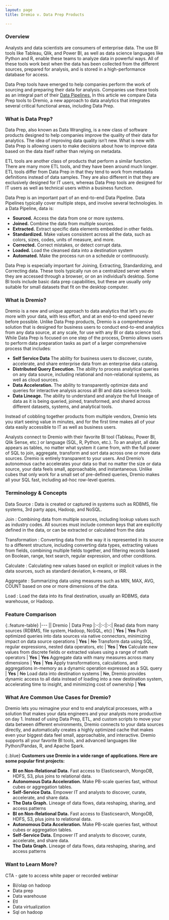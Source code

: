```yaml
---
layout: page
title: Dremio v. Data Prep Products

---
```


### Overview
Analysts and data scientists are consumers of enterprise data. The use BI tools like Tableau, Qlik, and Power BI, as well as data science languages like Python and R, enable these teams to analyze data in powerful ways. All of these tools work best when the data has been collected from the different sources, prepared for analysis, and is stored in a high-performance database for access. 

Data Prep tools have emerged to help companies perform the work of sourcing and preparing their data for analysis. Companies use these tools as an integral part of their <a href="#">Data Pipelines.</a> In this article we compare Data Prep tools to Dremio, a new approach to data analytics that integrates several critical functional areas, including Data Prep.

### What is Data Prep?
Data Prep, also known as Data Wrangling, is a new class of software products designed to help companies improve the quality of their data for analytics. The idea of improving data quality isn’t new. What is new with Data Prep is allowing users to make decisions about how to improve data based on the data itself rather than relying on metadata. 

ETL tools are another class of products that perform a similar function. There are many more ETL tools, and they have been around much longer. ETL tools differ from Data Prep in that they tend to work from metadata definitions instead of data samples. They are also different in that they are exclusively designed for IT users, whereas Data Prep tools are designed for IT users as well as technical users within a business function. 

Data Prep is an important part of an end-to-end Data Pipeline. Data Pipelines typically cover multiple steps, and involve several technologies. In a Data Pipeline, data is:

- **Sourced.** Access the data from one or more systems.
- **Joined.** Combine the data from multiple sources.
- **Extracted.** Extract specific data elements embedded in other fields.
- **Standardized.** Make values consistent across all the data, such as colors, sizes, codes, units of measure, and more.
- **Corrected.** Correct mistakes, or detect corrupt data.
- **Loaded.** Load the cleansed data into a destination system
- **Automated.** Make the process run on a schedule or continuously.

Data Prep is especially important for Joining, Extracting, Standardizing, and Correcting data. These tools typically run on a centralized server where they are accessed through a browser, or on an individual’s desktop. Some BI tools include basic data prep capabilities, but these are usually only suitable for small datasets that fit on the desktop computer.

### What is Dremio?
Dremio is a new and unique approach to data analytics that let’s you do more with your data, with less effort, and at an end-to-end speed never before possible. Unlike Data Prep products, Dremio is a comprehensive solution that is designed for business users to conduct end-to-end analytics from any data source, at any scale, for use with any BI or data science tool. While Data Prep is focused on one step of the process, Dremio allows users to perform data preparation tasks as part of a larger comprehensive process that includes:

- **Self Service Data** The ability for business users to discover, curate, accelerate, and share enterprise data from an enterprise data catalog.
- **Distributed Query Execution.** The ability to process analytical queries on any data source, including relational and non-relational systems, as well as cloud sources.
- **Data Acceleration.** The ability to transparently optimize data and queries for interactive analysis across all BI and data science tools.
- **Data Lineage.** The ability to understand and analyze the full lineage of data as it is being queried, joined, transformed, and shared across different datasets, systems, and analytical tools.
					
Instead of cobbling together products from multiple vendors, Dremio lets you start seeing value in minutes, and for the first time makes all of your data easily accessible to IT as well as business users.

Analysts connect to Dremio with their favorite BI tool (Tableau, Power BI, Qlik Sense, etc.) or language (SQL, R, Python, etc.). To an analyst, all data appears as tables, no matter what system it came from, with the full power of SQL to join, aggregate, transform and sort data across one or more data sources. Dremio is entirely transparent to your users. And Dremio’s autonomous cache accelerates your data so that no matter the size or data source, your data feels small, approachable, and instantaneous. Unlike cubes that only work for a small set of pre-defined queries, Dremio makes all your SQL fast, including ad-hoc row-level queries.

### Terminology & Concepts

Data Source
: Data is created or captured in systems such as RDBMS, file systems, 3rd party apps, Hadoop, and NoSQL.

Join
: Combining data from multiple sources, including lookup values such as industry codes. All sources must include common keys that are explicitly defined in the data, or can be extracted or calculated from the data

Transformation
: Converting data from the way it is represented in its source to a different structure, including converting data types, extracting values from fields, combining multiple fields together, and filtering records based on Boolean, range, text search, regular expression, and other conditions.

Calculate
: Calculating new values based on explicit or implicit values in the data sources, such as standard deviation, k-means, or IRR.

Aggregate
: Summarizing data using measures such as MIN, MAX, AVG, COUNT based on one or more dimensions of the data.

Load
: Load the data into its final destination, usually an RDBMS, data warehouse, or Hadoop.

### Feature Comparison


{:.feature-table}
|---
|| Dremio | Data Prep
|:-:|:-:|:-:|
Read data from many sources (RDBMS, file system, Hadoop, NoSQL, etc) | **Yes** | **Yes**
Push optimized queries into data sources via native connectors, minimizing impact on data source operations | **Yes** | ~~No~~
Transform data using SQL, regular expressions, nested data operators, etc | **Yes** | **Yes**
Calculate new values from discrete fields or extracted values using a range of math operators | **Yes** | **Yes**
Aggregate data with many measures across many dimensions | **Yes** | **Yes**
Apply transformations, calculations, and aggregations in-memory as a dynamic operation expressed as a SQL query | **Yes** | ~~No~~
Load data into destination systems | ~~No~~, Dremio provides dynamic access to all data instead of loading into a new destination system, accelerating time to insight, and minimizing cost of ownership | **Yes**


### What Are Common Use Cases for Dremio?

Dremio lets you reimagine your end to end analytical processes, with a solution that makes your data engineers and your analysts more productive on day 1. Instead of using Data Prep, ETL, and custom scripts to move your data between different environments, Dremio connects to your data sources directly, and automatically creates a highly optimized cache that makes even your biggest data feel small, approachable, and interactive. Dremio supports all your favorite BI tools, and advanced languages like Python/Pandas, R, and Apache Spark.

{:.blue}
**Customers use Dremio in a wide range of applications. Here are some popular first projects:**

- **BI on Non-Relational Data.** Fast access to Elasticsearch, MongoDB, HDFS, S3, plus joins to relational data.
- **Autonomous Data Acceleration.** Make PB-scale queries fast, without cubes or aggregation tables.
- **Self-Service Data.** Empower IT and analysts to discover, curate, accelerate, and share data.
- **The Data Graph.** Lineage of data flows, data reshaping, sharing, and access patterns
- **BI on Non-Relational Data.** Fast access to Elasticsearch, MongoDB, HDFS, S3, plus joins to relational data.
- **Autonomous Data Acceleration.** Make PB-scale queries fast, without cubes or aggregation tables.
- **Self-Service Data.** Empower IT and analysts to discover, curate, accelerate, and share data.
- **The Data Graph.** Lineage of data flows, data reshaping, sharing, and access patterns

### Want to Learn More?
CTA - gate to access white paper or recorded webinar

- Bi/olap  on hadoop
- Data prep
- Data warehouse
- Etl 
- Data virtualization
- Sql on hadoop



